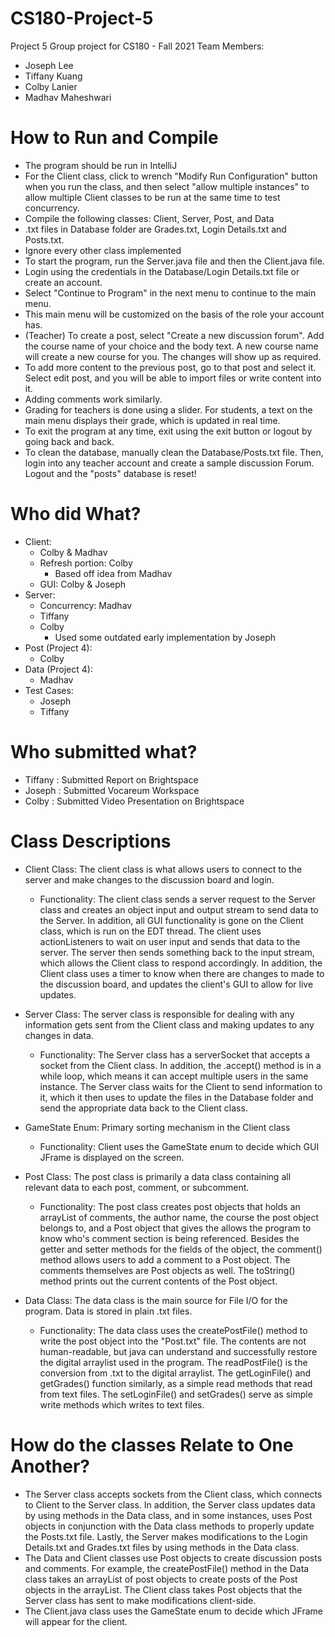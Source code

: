 # CS180-Project-5
Project 5 Group project for CS180 - Fall 2021 Team
Members:
- Joseph Lee
- Tiffany Kuang
- Colby Lanier
- Madhav Maheshwari

# How to Run and Compile

- The program should be run in IntelliJ
- For the Client class, click to wrench "Modify Run Configuration" button when you run the class, and then select "allow multiple instances" to allow multiple Client classes to be run at the same time to test concurrency.
- Compile the following classes: Client, Server, Post, and Data
- .txt files in Database folder are Grades.txt, Login Details.txt and Posts.txt.
- Ignore every other class implemented
- To start the program, run the Server.java file and then the Client.java file.
- Login using the credentials in the Database/Login Details.txt file or create an account.
- Select "Continue to Program" in the next menu to continue to the main menu.
- This main menu will be customized on the basis of the role your account has.
- (Teacher) To create a post, select "Create a new discussion forum". Add the course name of your choice and the body text. A new course name will create a new course for you. The changes will show up as required.
- To add more content to the previous post, go to that post and select it. Select edit post, and you will be able to import files or write content into it.
- Adding comments work similarly.
- Grading for teachers is done using a slider. For students, a text on the main menu displays their grade, which is updated in real time.
- To exit the program at any time, exit using the exit button or logout by going back and back.
- To clean the database, manually clean the Database/Posts.txt file. Then, login into any teacher account and create a sample discussion Forum. Logout and the "posts" database is reset!

# Who did What?
- Client:
  - Colby & Madhav
  - Refresh portion: Colby
    - Based off idea from Madhav
  - GUI: Colby & Joseph
- Server:
  - Concurrency: Madhav
  - Tiffany
  - Colby
    - Used some outdated early implementation by Joseph
- Post (Project 4):
  - Colby
- Data (Project 4):
  - Madhav
- Test Cases:
  - Joseph
  - Tiffany

# Who submitted what?
- Tiffany : Submitted Report on Brightspace
- Joseph : Submitted Vocareum Workspace
- Colby : Submitted Video Presentation on Brightspace

# Class Descriptions

- Client Class: The client class is what allows users to connect to the server and make changes to the discussion board and login.
  - Functionality: The client class sends a server request to the Server class and creates an object input and output stream to send data to the Server. In addition, all GUI functionality is gone on the Client class, which is run on the EDT thread. The client uses actionListeners to wait on user input and sends that data to the server. The server then sends something back to the input stream, which allows the Client class to respond accordingly. In addition, the Client class uses a timer to know when there are changes to made to the discussion board, and updates the client's GUI to allow for live updates. 
- Server Class: The server class is responsible for dealing with any information gets sent from the Client class and making updates to any changes in data. 
  - Functionality: The Server class has a serverSocket that accepts a socket from the Client class. In addition, the .accept() method is in a while loop, which means it can accept multiple users in the same instance. The Server class waits for the Client to send information to it, which it then uses to update the files in the Database folder and send the appropriate data back to the Client class.
- GameState Enum: Primary sorting mechanism in the Client class
  - Functionality: Client uses the GameState enum to decide which GUI JFrame is displayed on the screen.

- Post Class: The post class is primarily a data class containing all relevant data to each post, comment, or subcomment.
  - Functionality: The post class creates post objects that holds an arrayList of comments, the author name, the course the post object belongs to, and a Post object that gives the allows the program to know who's comment section is being referenced. Besides the getter and setter methods for the fields of the object, the comment() method allows users to add a comment to a Post object. The comments themselves are Post objects as well. The toString() method prints out the current contents of the Post object.
 
- Data Class: The data class is the main source for File I/O for the program. Data is stored in plain .txt files.
  - Functionality: The data class uses the createPostFile() method to write the post object into the "Post.txt" file. The contents are not human-readable, but java can understand and successfully restore the digital arraylist used in the program. The readPostFile() is the conversion from .txt to the digital arraylist. The getLoginFile() and getGrades() function similarly, as a simple read methods that read from text files. The setLoginFile() and setGrades() serve as simple write methods which writes to text files.

# How do the classes Relate to One Another?
- The Server class accepts sockets from the Client class, which connects to Client to the Server class. In addition, the Server class updates data by using methods in the Data class, and in some instances, uses Post objects in conjunction with the Data class methods to properly update the Posts.txt file. Lastly, the Server makes modifications to the Login Details.txt and Grades.txt files by using methods in the Data class.
- The Data and Client classes use Post objects to create discussion posts and comments. For example, the createPostFile() method in the Data class takes an arrayList of post objects to create posts of the Post objects in the arrayList. The Client class takes Post objects that the Server class has sent to make modifications client-side.
- The Client.java class uses the GameState enum to decide which JFrame will appear for the client.
